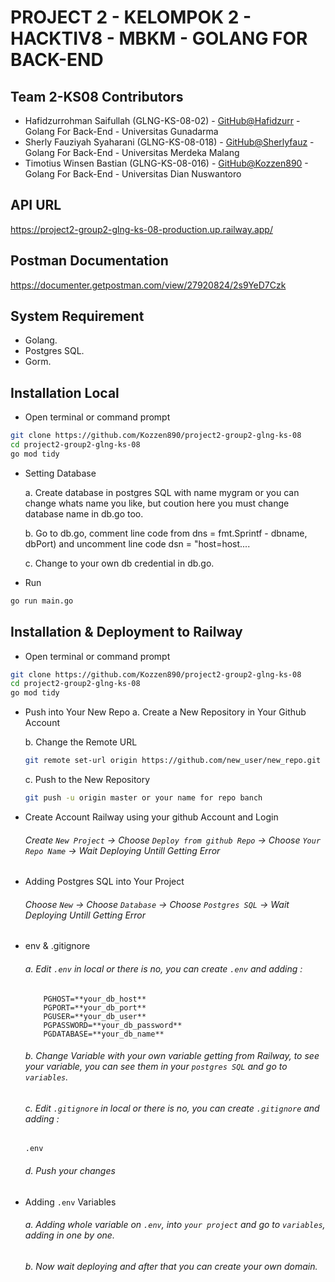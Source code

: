 # PROJECT 2 - KELOMPOK 2 - HACKTIV8 - MBKM - GOLANG FOR BACK-END




## Team 2-KS08 Contributors

* Hafidzurrohman Saifullah (GLNG-KS-08-02) - [GitHub@Hafidzurr](https://github.com/Hafidzurr) - Golang For Back-End - Universitas Gunadarma
* Sherly Fauziyah Syaharani (GLNG-KS-08-018) - [GitHub@Sherlyfauz](https://github.com/Sherlyfauz) - Golang For Back-End - Universitas Merdeka Malang 
* Timotius Winsen Bastian (GLNG-KS-08-016) - [GitHub@Kozzen890](https://github.com/Kozzen890) - Golang For Back-End - Universitas Dian Nuswantoro 


## API URL 

https://project2-group2-glng-ks-08-production.up.railway.app/

## Postman Documentation
https://documenter.getpostman.com/view/27920824/2s9YeD7Czk

## System Requirement
- Golang.
- Postgres SQL.
- Gorm.
## Installation Local

-  Open terminal or command prompt

```bash
git clone https://github.com/Kozzen890/project2-group2-glng-ks-08
cd project2-group2-glng-ks-08
go mod tidy
```

- Setting Database

    a. Create database in postgres SQL with name mygram or you can change whats name you like, but coution here you must change database name in db.go too.

    b. Go to db.go, comment line code from dns = fmt.Sprintf - dbname, dbPort) and uncomment line code dsn = "host=host....

    c. Change to your own db credential in db.go.



- Run
```bash
go run main.go
```

## Installation & Deployment to Railway

-  Open terminal or command prompt
```bash
git clone https://github.com/Kozzen890/project2-group2-glng-ks-08
cd project2-group2-glng-ks-08
go mod tidy
```

-  Push into Your New Repo
    a. Create a New Repository in Your Github Account

    b. Change the Remote URL
    ```bash
    git remote set-url origin https://github.com/new_user/new_repo.git
    ```

    c. Push to the New Repository
    ```bash
    git push -u origin master or your name for repo banch
    ```

- Create Account Railway using your github Account and Login

    ###### Create `New Project` -> Choose `Deploy from github Repo` -> Choose `Your Repo Name` -> Wait Deploying Untill Getting Error

- Adding Postgres SQL into Your Project
    ###### Choose `New` -> Choose `Database` -> Choose `Postgres SQL` -> Wait Deploying Untill Getting Error


- env & .gitignore
    ###### a. Edit `.env` in local or there is no, you can create `.env` and adding : 

    ```
        PGHOST=**your_db_host**
        PGPORT=**your_db_port**
        PGUSER=**your_db_user**
        PGPASSWORD=**your_db_password**
        PGDATABASE=**your_db_name**
    ```

    ######  b. Change Variable with your own variable getting from Railway, to see your variable, you can see them in your `postgres SQL` and go to `variables`.

    ######  c. Edit `.gitignore` in local or there is no, you can create `.gitignore` and adding :

    ```
    .env
    ```

    ###### d. Push your changes
    
-  Adding `.env` Variables
    ###### a. Adding whole variable on `.env`, into `your project` and go to `variables`, adding in one by one.
    ###### b. Now wait deploying and after that you can create your own domain.
